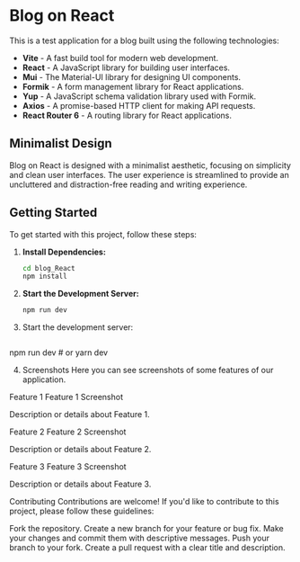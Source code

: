 # Blog on React

This is a test application for a blog built using the following technologies:

- **Vite** - A fast build tool for modern web development.
- **React** - A JavaScript library for building user interfaces.
- **Mui** - The Material-UI library for designing UI components.
- **Formik** - A form management library for React applications.
- **Yup** - A JavaScript schema validation library used with Formik.
- **Axios** - A promise-based HTTP client for making API requests.
- **React Router 6** - A routing library for React applications.

## Minimalist Design

Blog on React is designed with a minimalist aesthetic, focusing on simplicity and clean user interfaces. The user experience is streamlined to provide an uncluttered and distraction-free reading and writing experience.

## Getting Started

To get started with this project, follow these steps:

1. **Install Dependencies:**

    ```bash
    cd blog_React
    npm install
    ```

2. **Start the Development Server:**

    ```bash
    npm run dev
    ```
3. Start the development server:
   ```bash
  npm run dev # or yarn dev

4. Screenshots
Here you can see screenshots of some features of our application.

Feature 1
Feature 1 Screenshot

Description or details about Feature 1.

Feature 2
Feature 2 Screenshot

Description or details about Feature 2.

Feature 3
Feature 3 Screenshot

Description or details about Feature 3.

Contributing
Contributions are welcome! If you'd like to contribute to this project, please follow these guidelines:

Fork the repository.
Create a new branch for your feature or bug fix.
Make your changes and commit them with descriptive messages.
Push your branch to your fork.
Create a pull request with a clear title and description.
